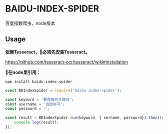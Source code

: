 # BAIDU-INDEX-SPIDER

百度指数爬虫，node版本

## Usage

**依赖Tesseract，必须先安装Tesseract。**

https://github.com/tesseract-ocr/tesseract/wiki#installation


**在node里引用：**

```
npm install baidu-index-spider
```

``` javascript
const BDIndexSpider = require('baidu-index-spider');

const keyword = '要爬取的关键词';
const username = '百度帐号';
const password = '';

const result = BDIndexSpider.run(keyword, { sername, password}).then((result) => {
    console.log(result);
});
```

